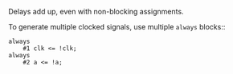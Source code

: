 Delays add up, even with non-blocking assignments.

To generate multiple clocked signals, use multiple `always` blocks::

    always
        #1 clk <= !clk;
    always
        #2 a <= !a;

